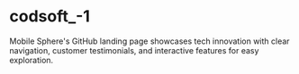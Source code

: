 # codsoft_-1
Mobile Sphere's GitHub landing page showcases tech innovation with clear navigation, customer testimonials, and interactive features for easy exploration.

